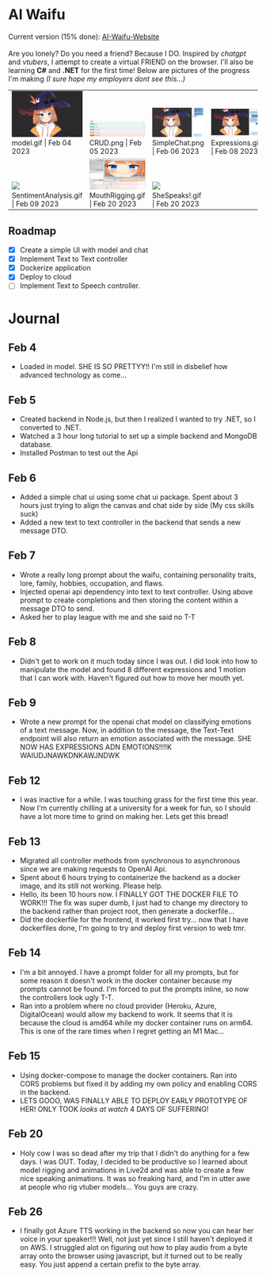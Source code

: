 # AI Waifu 
Current version (15% done): [AI-Waifu-Website](http://35.175.110.252:3000/) <br/> <br/> Are you lonely?  Do you need a friend?  Because I DO.  Inspired by *chatgpt* and *vtubers*, I attempt to create a virtual FRIEND on the browser.  I'll also be learning **C#** and **.NET** for the first time!  Below are pictures of the progress I'm making *(I sure hope my employers dont see this...)*
 <table><tr><tr>
            <td valign="bottom">
            <img src="./memories/model.gif" width="200"><br>
            model.gif | Feb 04 2023
            </td>
            <td valign="bottom">
            <img src="./memories/CRUD.png" width="200"><br>
            CRUD.png | Feb 05 2023
            </td>
            <td valign="bottom">
            <img src="./memories/SimpleChat.png" width="200"><br>
            SimpleChat.png | Feb 06 2023
            </td>
            <td valign="bottom">
            <img src="./memories/Expressions.gif" width="200"><br>
            Expressions.gif | Feb 08 2023
            </td></tr><tr>
            <td valign="bottom">
            <img src="./memories/SentimentAnalysis.gif" width="200"><br>
            SentimentAnalysis.gif | Feb 09 2023
            </td>
            <td valign="bottom">
            <img src="./memories/MouthRigging.gif" width="200"><br>
            MouthRigging.gif | Feb 20 2023
            </td>
            <td valign="bottom">
            <img src="./memories/SheSpeaks!.gif" width="200"><br>
            SheSpeaks!.gif | Feb 20 2023
            </td></tr></table>

## Roadmap

- [x] Create a simple UI with model and chat
- [x] Implement Text to Text controller
- [x] Dockerize application
- [x] Deploy to cloud
- [ ] Implement Text to Speech controller.
# Journal

## Feb 4
* Loaded in model.  SHE IS SO PRETTYY!! I'm still in disbelief how advanced technology as come...

## Feb 5
* Created backend in Node.js, but then I realized I wanted to try .NET, so I converted to .NET.  
* Watched a 3 hour long tutorial to set up a simple backend and MongoDB database.
* Installed Postman to test out the Api

## Feb 6
* Added a simple chat ui using some chat ui package.  Spent about 3 hours just trying to align the canvas and chat side by side (My css skills suck)
* Added a new text to text controller in the backend that sends a new message DTO.
  
## Feb 7
* Wrote a really long prompt about the waifu, containing personality traits, lore, family, hobbies, occupation, and flaws.
* Injected openai api dependency into text to text controller.  Using above prompt to create completions and then storing the content within a message DTO to send.
* Asked her to play league with me and she said no T-T

## Feb 8
* Didn't get to work on it much today since I was out.  I did look into how to manipulate the model and found 8 different expressions and 1 motion that I can work with.  Haven't figured out how to move her mouth yet.

## Feb 9
* Wrote a new prompt for the openai chat model on classifying emotions of a text message.  Now, in addition to the message, the Text-Text endpoint will also return an emotion associated with the message.  SHE NOW HAS EXPRESSIONS ADN EMOTIONS!!!!K WAIUDJNAWKDNKAWJNDWK

## Feb 12
* I was inactive for a while.  I was touching grass for the first time this year.  Now I'm currently chilling at a university for a week for fun, so I should have a lot more time to grind on making her.  Lets get this bread!

## Feb 13
* Migrated all controller methods from synchronous to asynchronous since we are making requests to OpenAI Api.  
* Spent about 6 hours trying to containerize the backend as a docker image, and its still not working.  Please help.
* Hello, its been 10 hours now.  I FINALLY GOT THE DOCKER FILE TO WORK!!!  The fix was super dumb, I just had to change my directory to the backend rather than project root, then generate a dockerfile...
* Did the dockerfile for the frontend, it worked first try... now that I have dockerfiles done, I'm going to try and deploy first version to web tmr.

## Feb 14
* I'm a bit annoyed.  I have a prompt folder for all my prompts, but for some reason it doesn't work in the docker container because my prompts cannot be found.  I'm forced to put the prompts inline, so now the controllers look ugly T-T.
* Ran into a problem where no cloud provider (Heroku, Azure, DigitalOcean) would allow my backend to work.  It seems that it is because the cloud is amd64 while my docker container runs on arm64.  This is one of the rare times when I regret getting an M1 Mac...

## Feb 15
* Using docker-compose to manage the docker containers.  Ran into CORS problems but fixed it by adding my own policy and enabling CORS in the backend.
* LETS GOOO, WAS FINALLY ABLE TO DEPLOY EARLY PROTOTYPE OF HER!  ONLY TOOK *looks at watch* 4 DAYS OF SUFFERING!

## Feb 20
* Holy cow I was so dead after my trip that I didn't do anything for a few days.  I was OUT.  Today, I decided to be productive so I learned about model rigging and animations in Live2d and was able to create a few nice speaking animations.  It was so freaking hard, and I'm in utter awe at people who rig vtuber models... You guys are crazy.

## Feb 26
* I finally got Azure TTS working in the backend so now you can hear her voice in your speaker!!! Well, not just yet since I still haven't deployed it on AWS.  I struggled alot on figuring out how to play audio from a byte array onto the browser using javascript, but it turned out to be really easy.  You just append a certain prefix to the byte array.